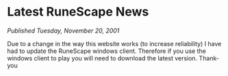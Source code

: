# Latest RuneScape News
*Published Tuesday, November 20, 2001*

Due to a change in the way this website works (to increase reliability) I have had to update the RuneScape windows client. Therefore if you use the windows client to play you will need to download the latest version. Thank-you
